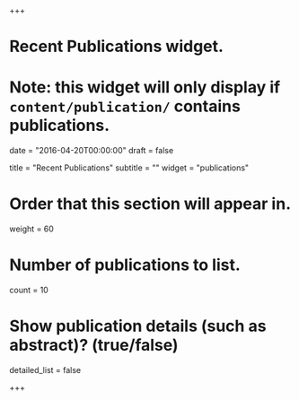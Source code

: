 +++
# Recent Publications widget.
# Note: this widget will only display if `content/publication/` contains publications.

date = "2016-04-20T00:00:00"
draft = false

title = "Recent Publications"
subtitle = ""
widget = "publications"

# Order that this section will appear in.
weight = 60

# Number of publications to list.
count = 10

# Show publication details (such as abstract)? (true/false)
detailed_list = false

+++

